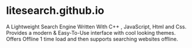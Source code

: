 # litesearch.github.io
A Lightweight Search Engine Written With C++ , JavaScript, Html and Css. Provides a modern &amp;  Easy-To-Use interface with cool looking themes. Offers Offline 1 time load and then supports searching websites offline.
